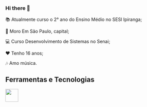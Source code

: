### Hi there 👋

<!--
**jujusmelo/jujusmelo** is a ✨ _special_ ✨ repository because its `README.md` (this file) appears on your GitHub profile.

Here are some ideas to get you started:

- 🔭 I’m currently working on ...
- 🌱 I’m currently learning ...
- 👯 I’m looking to collaborate on ...
- 🤔 I’m looking for help with ...
- 💬 Ask me about ...
- 📫 How to reach me: ...
- 😄 Pronouns: ...
- ⚡ Fun fact: ...
-->
📚 Atualmente curso o 2° ano do Ensino Médio no SESI Ipiranga;

🏡 Moro Em São Paulo, capital;

💻 Curso Desenvolvimento de Sistemas no Senai;

❤ Tenho 16 anos;

🎶 Amo música.

## Ferramentas e Tecnologias

 <img src="https://cdn.jsdelivr.net/gh/devicons/devicon/icons/github/github-original.svg" width="40" height="40"/>
          
          
          
